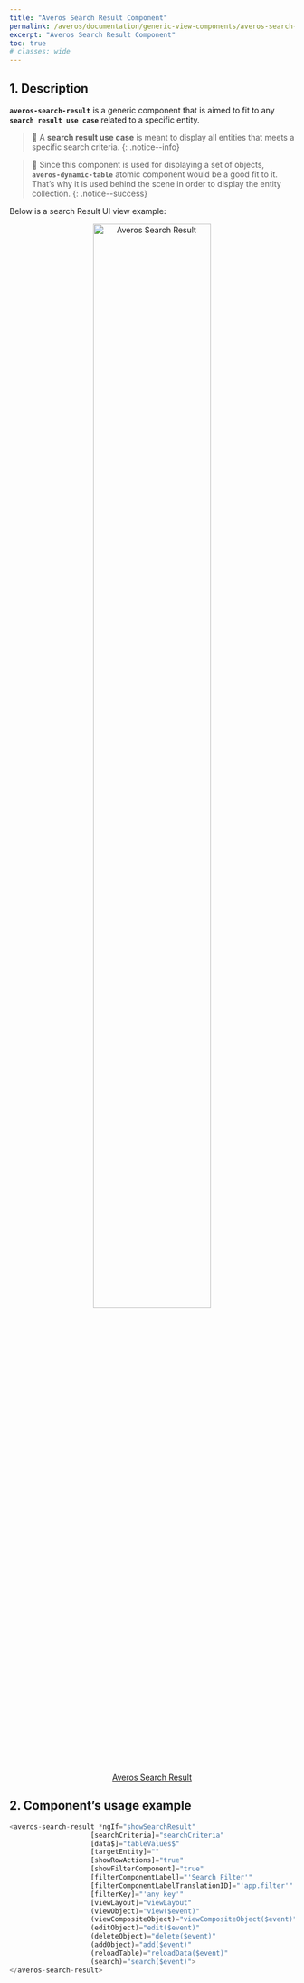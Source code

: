 ```yaml
---
title: "Averos Search Result Component"
permalink: /averos/documentation/generic-view-components/averos-search-result-component/
excerpt: "Averos Search Result Component"
toc: true
# classes: wide
---
```


## 1. Description

**`averos-search-result`** is a generic component that is aimed to fit to any **`search result use case`** related to a specific entity. <br/>

>🚩 A **search result use case** is meant to display all entities that meets a specific search criteria.
{: .notice--info}

>🚩 Since this component is used for displaying a set of objects, **`averos-dynamic-table`** atomic component would be a good fit to it. That’s why it is used behind the scene in order to display the entity collection.
{: .notice--success}

Below is a search Result UI view example:

<div align="center">
<figure style="justify-content: center;">
	<a href="{{ site.baseurl }}/assets/doc/averos-search-result.png">
    <img style="width: 70%;" src="{{ site.baseurl }}/assets/doc/averos-search-result.png" alt="Averos Search Result">
      <figcaption>Averos Search Result</figcaption>
  </a>
</figure>
</div>

## 2. Component’s usage example

```typescript
<averos-search-result *ngIf="showSearchResult"
                    [searchCriteria]="searchCriteria"
                    [data$]="tableValues$"
                    [targetEntity]=""
                    [showRowActions]="true"
                    [showFilterComponent]="true"
                    [filterComponentLabel]="'Search Filter'"
                    [filterComponentLabelTranslationID]="'app.filter'"
                    [filterKey]="'any key'"
                    [viewLayout]="viewLayout"
                    (viewObject)="view($event)"
                    (viewCompositeObject)="viewCompositeObject($event)"
                    (editObject)="edit($event)"
                    (deleteObject)="delete($event)"
                    (addObject)="add($event)"
                    (reloadTable)="reloadData($event)"
                    (search)="search($event)">
</averos-search-result>
```
